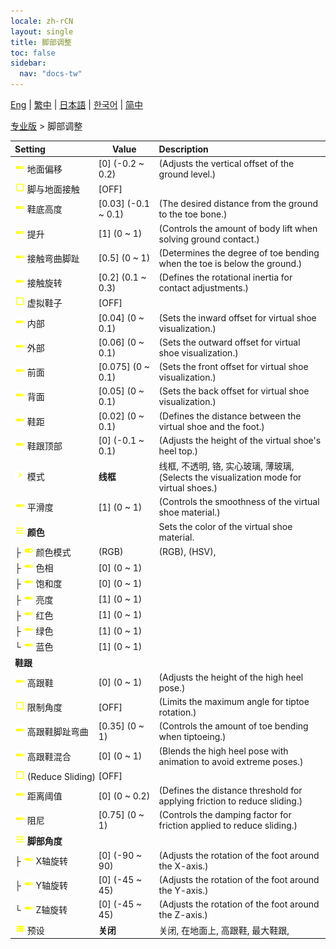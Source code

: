 ```yaml
---
locale: zh-rCN
layout: single
title: 脚部调整
toc: false
sidebar:
  nav: "docs-tw"
---
```

[Eng](/dancexr/menu/2025.4/actor/feet_adjustment) | [繁中](/tw/dancexr/menu/2025.4/actor/feet_adjustment) | [日本語](/jp/dancexr/menu/2025.4/actor/feet_adjustment) | [한국어](/kr/dancexr/menu/2025.4/actor/feet_adjustment) | [简中](/zh/dancexr/menu/2025.4/actor/feet_adjustment)

[专业版](../menu#专业版) > 脚部调整



| Setting | Value | Description |
| :--- | --- | :--- |
|<nobr>![slider icon](/images/icon/ic_slider.png) 地面偏移</nobr>| [0] (-0.2 ~ 0.2) | (Adjusts the vertical offset of the ground level.)
|<nobr>![check_off icon](/images/icon/ic_check_off.png) 脚与地面接触</nobr>| [OFF] | 
|<nobr>![slider icon](/images/icon/ic_slider.png) 鞋底高度</nobr>| [0.03] (-0.1 ~ 0.1) | (The desired distance from the ground to the toe bone.)
|<nobr>![slider icon](/images/icon/ic_slider.png) 提升</nobr>| [1] (0 ~ 1) | (Controls the amount of body lift when solving ground contact.)
|<nobr>![slider icon](/images/icon/ic_slider.png) 接触弯曲脚趾</nobr>| [0.5] (0 ~ 1) | (Determines the degree of toe bending when the toe is below the ground.)
|<nobr>![slider icon](/images/icon/ic_slider.png) 接触旋转</nobr>| [0.2] (0.1 ~ 0.3) | (Defines the rotational inertia for contact adjustments.)
|<nobr>![check_off icon](/images/icon/ic_check_off.png) 虚拟鞋子</nobr>| [OFF] | 
|<nobr>![slider icon](/images/icon/ic_slider.png) 内部</nobr>| [0.04] (0 ~ 0.1) | (Sets the inward offset for virtual shoe visualization.)
|<nobr>![slider icon](/images/icon/ic_slider.png) 外部</nobr>| [0.06] (0 ~ 0.1) | (Sets the outward offset for virtual shoe visualization.)
|<nobr>![slider icon](/images/icon/ic_slider.png) 前面</nobr>| [0.075] (0 ~ 0.1) | (Sets the front offset for virtual shoe visualization.)
|<nobr>![slider icon](/images/icon/ic_slider.png) 背面</nobr>| [0.05] (0 ~ 0.1) | (Sets the back offset for virtual shoe visualization.)
|<nobr>![slider icon](/images/icon/ic_slider.png) 鞋距</nobr>| [0.02] (0 ~ 0.1) | (Defines the distance between the virtual shoe and the foot.)
|<nobr>![slider icon](/images/icon/ic_slider.png) 鞋跟顶部</nobr>| [0] (-0.1 ~ 0.1) | (Adjusts the height of the virtual shoe's heel top.)
|<nobr>![chevron icon](/images/icon/ic_chevron.png) 模式</nobr>| **线框** | 线框, 不透明, 铬, 实心玻璃, 薄玻璃, <br/>(Selects the visualization mode for virtual shoes.) |
|<nobr>![slider icon](/images/icon/ic_slider.png) 平滑度</nobr>| [1] (0 ~ 1) | (Controls the smoothness of the virtual shoe material.)
|<nobr>![tune icon](/images/icon/ic_tune.png) <b>颜色</b></nobr>| | Sets the color of the virtual shoe material.
|<nobr>├&nbsp;![toggle_on icon](/images/icon/ic_toggle_on.png) 颜色模式</nobr>| (RGB) | (RGB), (HSV), 
|<nobr>├&nbsp;![slider icon](/images/icon/ic_slider.png) 色相</nobr>| [0] (0 ~ 1) | 
|<nobr>├&nbsp;![slider icon](/images/icon/ic_slider.png) 饱和度</nobr>| [0] (0 ~ 1) | 
|<nobr>├&nbsp;![slider icon](/images/icon/ic_slider.png) 亮度</nobr>| [1] (0 ~ 1) | 
|<nobr>├&nbsp;![slider icon](/images/icon/ic_slider.png) 红色</nobr>| [1] (0 ~ 1) | 
|<nobr>├&nbsp;![slider icon](/images/icon/ic_slider.png) 绿色</nobr>| [1] (0 ~ 1) | 
|<nobr>└&nbsp;![slider icon](/images/icon/ic_slider.png) 蓝色</nobr>| [1] (0 ~ 1) | 
|<nobr> <b>鞋跟</b></nobr>|| 
|<nobr>![slider icon](/images/icon/ic_slider.png) 高跟鞋</nobr>| [0] (0 ~ 1) | (Adjusts the height of the high heel pose.)
|<nobr>![check_off icon](/images/icon/ic_check_off.png) 限制角度</nobr>| [OFF] | (Limits the maximum angle for tiptoe rotation.)
|<nobr>![slider icon](/images/icon/ic_slider.png) 高跟鞋脚趾弯曲</nobr>| [0.35] (0 ~ 1) | (Controls the amount of toe bending when tiptoeing.)
|<nobr>![slider icon](/images/icon/ic_slider.png) 高跟鞋混合</nobr>| [0] (0 ~ 1) | (Blends the high heel pose with animation to avoid extreme poses.)
|<nobr>![check_off icon](/images/icon/ic_check_off.png) (Reduce Sliding)</nobr>| [OFF] | 
|<nobr>![slider icon](/images/icon/ic_slider.png) 距离阈值</nobr>| [0] (0 ~ 0.2) | (Defines the distance threshold for applying friction to reduce sliding.)
|<nobr>![slider icon](/images/icon/ic_slider.png) 阻尼</nobr>| [0.75] (0 ~ 1) | (Controls the damping factor for friction applied to reduce sliding.)
|<nobr>![tune icon](/images/icon/ic_tune.png) <b>脚部角度</b></nobr>| | 
|<nobr>├&nbsp;![slider icon](/images/icon/ic_slider.png) X轴旋转</nobr>| [0] (-90 ~ 90) | (Adjusts the rotation of the foot around the X-axis.)
|<nobr>├&nbsp;![slider icon](/images/icon/ic_slider.png) Y轴旋转</nobr>| [0] (-45 ~ 45) | (Adjusts the rotation of the foot around the Y-axis.)
|<nobr>└&nbsp;![slider icon](/images/icon/ic_slider.png) Z轴旋转</nobr>| [0] (-45 ~ 45) | (Adjusts the rotation of the foot around the Z-axis.)
|<nobr>![list icon](/images/icon/ic_list.png) 预设</nobr>| **关闭** | 关闭, 在地面上, 高跟鞋, 最大鞋跟,  |
